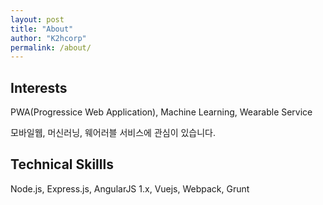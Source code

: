 ```yaml
---
layout: post
title: "About"
author: "K2hcorp"
permalink: /about/
---
```


## Interests
PWA(Progressice Web Application), Machine Learning, Wearable Service

모바일웹, 머신러닝, 웨어러블 서비스에 관심이 있습니다.


## Technical Skillls
Node.js, Express.js, AngularJS 1.x, Vuejs, Webpack, Grunt
